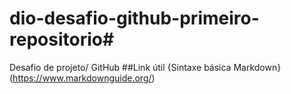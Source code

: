 # dio-desafio-github-primeiro-repositorio#
Desafio de projeto/ GitHub
##Link útil 
{Sintaxe básica Markdown} (https://www.markdownguide.org/)
